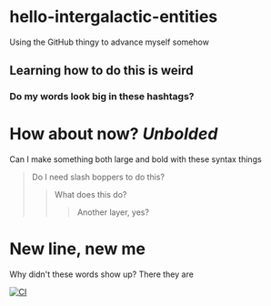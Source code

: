 # hello-intergalactic-entities
Using the GitHub thingy to advance myself somehow
## Learning how to do this is weird
### Do my words look big in these hashtags?
# **How about now?**  _Unbolded_
Can I make something both large and bold with these syntax things
> Do I need slash boppers to do this?
>> What does this do?
>>> Another layer, yes?

# New line, new me
Why didn't these words show up?
There they are

[![CI](https://github.com/dandeliontwine/hello-intergalactic-entities/actions/workflows/whereismyclone.yml/badge.svg)](https://github.com/dandeliontwine/hello-intergalactic-entities/actions/workflows/whereismyclone.yml)
